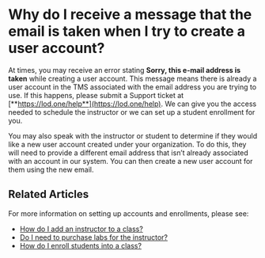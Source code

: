# Why do I receive a message that the email is taken when I try to create a user account?

At times, you may receive an error stating **Sorry, this e-mail address is taken** while creating a user account. This message means there is already a user account in the TMS associated with the email address you are trying to use. If this happens, please submit a Support ticket at [**https://lod.one/help**](https://lod.one/help). We can give you the access needed to schedule the instructor or we can set up a student enrollment for you.

You may also speak with the instructor or student to determine if they would like a new user account created under your organization. To do this, they will need to provide a different email address that isn’t already associated with an account in our system. You can then create a new user account for them using the new email. 

## Related Articles
For more information on setting up accounts and enrollments, please see:

- [How do I add an instructor to a class?](../fulfilling-marketplace-order/add-instructor-to-class.md)
- [Do I need to purchase labs for the instructor?](../faq-for-arvato-marketplace/purchase-labs-for-instructor.md)
- [How do I enroll students into a class?](../fulfilling-marketplace-order/enroll-students-in-class.md)
